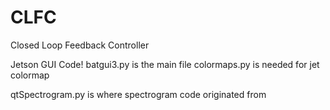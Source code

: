 # CLFC
Closed Loop Feedback Controller

Jetson GUI Code!
batgui3.py is the main file
colormaps.py is needed for jet colormap

qtSpectrogram.py is where spectrogram code originated from
